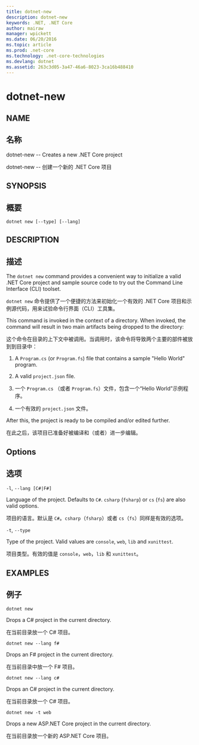 ```yaml
---
title: dotnet-new
description: dotnet-new
keywords: .NET, .NET Core
author: mairaw
manager: wpickett
ms.date: 06/20/2016
ms.topic: article
ms.prod: .net-core
ms.technology: .net-core-technologies
ms.devlang: dotnet
ms.assetid: 263c3d05-3a47-46a6-8023-3ca16b488410
---
```


dotnet-new
==========

## NAME
## 名称
dotnet-new -- Creates a new .NET Core project

dotnet-new -- 创建一个新的 .NET Core 项目

## SYNOPSIS
## 概要
`dotnet new [--type] [--lang]`

## DESCRIPTION
## 描述
The `dotnet new` command provides a convenient way to initialize a valid .NET Core project and sample source code to try out the Command Line Interface (CLI) toolset. 

`dotnet new` 命令提供了一个便捷的方法来初始化一个有效的 .NET Core 项目和示例源代码，用来试验命令行界面（CLI）工具集。

This command is invoked in the context of a directory. When invoked, the command will result in two main artifacts being dropped to the directory: 

这个命令在目录的上下文中被调用。当调用时，该命令将导致两个主要的部件被放到到目录中：

1. A `Program.cs` (or `Program.fs`) file that contains a sample "Hello World" program.
2. A valid `project.json` file.

1. 一个 `Program.cs` （或者 `Program.fs`）文件，包含一个“Hello World”示例程序。
2. 一个有效的 `project.json` 文件。

After this, the project is ready to be compiled and/or edited further. 

在此之后，该项目已准备好被编译和（或者）进一步编辑。

## Options
## 选项

`-l`, `--lang [C#|F#]`

Language of the project. Defaults to `C#`. `csharp` (`fsharp`) or `cs` (`fs`) are also valid options.

项目的语言。默认是 `C#`。`csharp`（`fsharp`）或者 `cs`（`fs`）同样是有效的选项。

`-t`, `--type`

Type of the project. Valid values are `console`, `web`, `lib` and `xunittest`. 

项目类型。有效的值是 `console`，`web`，`lib` 和 `xunittest`。

## EXAMPLES
## 例子

`dotnet new`
    
Drops a C# project in the current directory.

在当前目录放一个 C# 项目。

`dotnet new --lang f#`
    
Drops an F# project in the current directory.

在当前目录中放一个 F# 项目。

`dotnet new --lang c#`
    
Drops an C# project in the current directory.

在当前目录放一个 C# 项目。

`dotnet new -t web`
    
Drops a new ASP.NET Core project in the current directory. 

在当前目录放一个新的 ASP.NET Core 项目。
